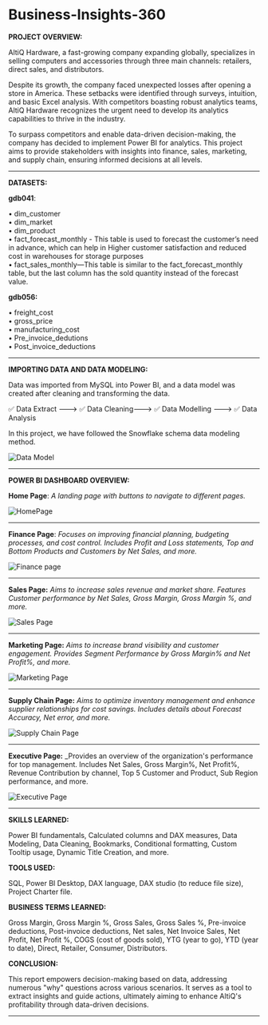 # Business-Insights-360

**PROJECT OVERVIEW:**

AltiQ Hardware, a fast-growing company expanding globally, specializes in selling computers and accessories through three main channels: retailers, direct sales, and distributors.

Despite its growth, the company faced unexpected losses after opening a store in America. These setbacks were identified through surveys, intuition, and basic Excel analysis. With competitors boasting robust analytics teams, AltiQ Hardware recognizes the urgent need to develop its analytics capabilities to thrive in the industry.

To surpass competitors and enable data-driven decision-making, the company has decided to implement Power BI for analytics. This project aims to provide stakeholders with insights into finance, sales, marketing, and supply chain, ensuring informed decisions at all levels.

----------------------------------------------------------------------------------------------

**DATASETS:**

**gdb041**:

•	dim_customer      
•	dim_market    
•	dim_product     
•	fact_forecast_monthly - This table is used to forecast the customer’s need in advance, which can help in Higher customer satisfaction and reduced cost in warehouses for storage purposes   
•	fact_sales_monthly—This table is similar to the fact_forecast_monthly table, but the last column has the sold quantity instead of the forecast value.

**gdb056:**

•	freight_cost   
•	gross_price   
•	manufacturing_cost   
•	Pre_invoice_dedutions   
•	Post_invoice_deductions

----------------------------------------------------------------------------------------------

**IMPORTING DATA AND DATA MODELING:**

Data was imported from MySQL into Power BI, and a data model was created after cleaning and transforming the data.

✅ Data Extract ---> ✅ Data Cleaning---> ✅ Data Modelling ---> ✅ Data Analysis

In this project, we have followed the Snowflake schema data modeling method.

![Data Model](https://github.com/user-attachments/assets/60824abd-32c4-436e-b9f2-81aa13e956c1)

----------------------------------------------------------------------------------------------


**POWER BI DASHBOARD OVERVIEW:**

**Home Page**:  _A landing page with buttons to navigate to different pages._

![HomePage](https://github.com/user-attachments/assets/4849ea31-d3ae-4ace-99c8-bf30b874aee6)

----------------------------------------------------------------------------------------------

**Finance Page**: _Focuses on improving financial planning, budgeting processes, and cost control. Includes Profit and Loss statements, Top and Bottom Products and Customers by Net Sales, and more._

![Finance page](https://github.com/user-attachments/assets/1302447a-cea4-4df7-b389-92084fa1ce25)

----------------------------------------------------------------------------------------------

**Sales Page:** _Aims to increase sales revenue and market share. Features Customer performance by Net Sales, Gross Margin, Gross Margin %, and more._

![Sales Page](https://github.com/user-attachments/assets/41ddf51d-c558-43fe-a985-e0e9278a25fd)

----------------------------------------------------------------------------------------------

**Marketing Page:** _Aims to increase brand visibility and customer engagement. Provides Segment Performance by Gross Margin% and Net Profit%, and more._

![Marketing Page](https://github.com/user-attachments/assets/2e815b77-bed8-41d9-af5f-07ebb87032d0)

----------------------------------------------------------------------------------------------

**Supply Chain Page:** _Aims to optimize inventory management and enhance supplier relationships for cost savings. Includes details about Forecast Accuracy, Net error, and more._

![Supply Chain Page](https://github.com/user-attachments/assets/7a5d2f74-d891-4bb7-960f-60cb6cba2d7c)

----------------------------------------------------------------------------------------------

**Executive Page:** _Provides an overview of the organization's performance for top management. Includes Net Sales, Gross Margin%, Net Profit%, Revenue Contribution by channel, Top 5 Customer and Product, Sub Region performance, and more.


![Executive Page](https://github.com/user-attachments/assets/a757377d-c43b-4238-9af9-0008ef10e0a2)

----------------------------------------------------------------------------------------------

**SKILLS LEARNED:**

Power BI fundamentals, Calculated columns and DAX measures, Data Modeling, Data Cleaning, Bookmarks, Conditional formatting, Custom Tooltip usage, Dynamic Title Creation, and more.

**TOOLS USED:**

SQL, Power BI Desktop, DAX language, DAX studio (to reduce file size), Project Charter file.

**BUSINESS TERMS LEARNED:**

Gross Margin, Gross Margin %, Gross Sales, Gross Sales %, Pre-invoice deductions, Post-invoice deductions, Net sales, Net Invoice Sales, Net Profit, Net Profit %, COGS (cost of goods sold), YTG (year to go), YTD (year to date), Direct, Retailer, Consumer, Distributors.

**CONCLUSION:**

This report empowers decision-making based on data, addressing numerous "why" questions across various scenarios. It serves as a tool to extract insights and guide actions, ultimately aiming to enhance AltiQ's profitability through data-driven decisions.

----------------------------------------------------------------------------------------------











